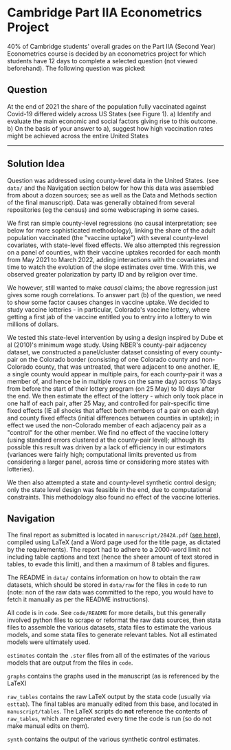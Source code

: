 # Cambridge Part IIA Econometrics Project

40% of Cambridge students' overall grades on the Part IIA (Second Year) Econometrics course is decided by an econometrics project for which students have 12 days to complete a selected question (not viewed beforehand). The following question was picked:

## Question

At the end of 2021 the share of the population fully vaccinated against Covid-19 differed
widely across US States (see Figure 1).
a) Identify and evaluate the main economic and social factors giving rise to this
outcome.
b) On the basis of your answer to a), suggest how high vaccination rates might be
achieved across the entire United States

----

## Solution Idea

Question was addressed using county-level data in the United States. (see `data/` and the Navigation section below for how this data was assembled from about a dozen sources; see as well as the Data and Methods section of the final manuscript). Data was generally obtained from several repositories (eg the census) and some webscraping in some cases.

We first ran simple county-level regressions (no causal interpretation; see below for more sophisticated methodology), linking the share of the adult population vaccinated (the "vaccine uptake") with several county-level covariates, with state-level fixed effects. We also attempted this regression on a panel of counties, with their vaccine uptakes recorded for each month from May 2021 to March 2022, adding interactions with the covariates and time to watch the evolution of the slope estimates over time. With this, we observed greater polarization by party ID and by religion over time.

We however, still wanted to make _causal_ claims; the above regression just gives some rough correlations. To answer part (b) of the question, we need to show some factor causes changes in vaccine uptake. We decided to study vaccine lotteries - in particular, Colorado's vaccine lottery, where getting a first jab of the vaccine entitled you to entry into a lottery to win millions of dollars.

We tested this state-level intervention by using a design inspired by Dube et al (2010)'s minimum wage study. Using NBER's county-pair adjacency dataset, we constructed a panel/cluster dataset consisting of every county-pair on the Colorado border (consisting of one Colorado county and non-Colorado county, that was untreated, that were adjacent to one another. IE, a single county would appear in multiple pairs, for each county-pair it was a member of, and hence be in multiple rows on the same day) across 10 days from before the start of their lottery program (on 25 May) to 10 days after the end. We then estimate the effect of the lottery - which only took place in one half of each pair, after 25 May, and controlled for pair-specific time fixed effects (IE all shocks that affect both members of a pair on each day) and county fixed effects (initial differences between counties in uptake); in effect we used the non-Colorado member of each adjacency pair as a "control" for the other member. We find no effect of the vaccine lottery (using standard errors clustered at the county-pair level); although its possible this result was driven by a lack of efficiency in our estimators (variances were fairly high; computational limits prevented us from considering a larger panel, across time or considering more states with lotteries).

We then also attempted a state and county-level synthetic control design; only the state level design was feasible in the end, due to computational constraints. This methodology also found no effect of the vaccine lotteries.

## Navigation

The final report as submitted is located in `manuscript/2842A.pdf` ([see here](https://github.com/SKAshwin/VaccineUptake/blob/main/manuscript/2842A%20Question%201.pdf)), compiled using LaTeX (and a Word page used for the title page, as dictated by the requirements). The report had to adhere to a 2000-word limit not including table captions and text (hence the sheer amount of text stored in tables, to evade this limit), and then a maximum of 8 tables and figures.

The README in `data/` contains information on how to obtain the raw datasets, which should be stored in `data/raw` for the files in `code` to run (note: non of the raw data was committed to the repo, you would have to fetch it manually as per the README instructions).

All code is in `code`. See `code/README` for more details, but this generally involved python files to scrape or reformat the raw data sources, then stata files to assemble the various datasets, stata files to estimate the various models, and some stata files to generate relevant tables. Not all estimated models were ultimately used.

`estimates` contain the `.ster` files from all of the estimates of the various models that are output from the files in `code`.

`graphs` contains the graphs used in the manuscript (as is referenced by the LaTeX)

`raw_tables` contains the raw LaTeX output by the stata code (usually via `esttab`). The final tables are manually edited from this base, and located in `manuscript/tables`. The LaTeX scripts do **not** reference the contents of `raw_tables`, which are regenerated every time the code is run (so do not make manual edits on them).

`synth` contains the output of the various synthetic control estimates.
